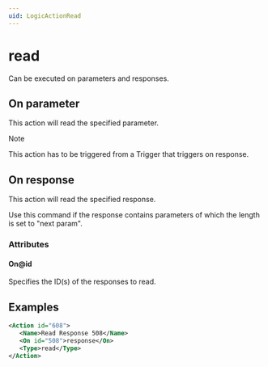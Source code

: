 ```yaml
---
uid: LogicActionRead
---
```


# read

Can be executed on parameters and responses.

## On parameter

This action will read the specified parameter.

> [!NOTE]
> This action has to be triggered from a Trigger that triggers on response.

## On response

This action will read the specified response.

Use this command if the response contains parameters of which the length is set to "next param".

### Attributes

#### On@id

Specifies the ID(s) of the responses to read.

## Examples

```xml
<Action id="608">
   <Name>Read Response 508</Name>
   <On id="508">response</On>
   <Type>read</Type>
</Action>
```
